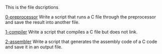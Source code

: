  This is the file dscriptions

[0-preprocessor](0-preprocessor)
Write a script that runs a C file through the preprocessor and save the result into another file.

[1-compiler](1-compiler)
Write a script that compiles a C file but does not link.

[2-assembler](2-assembler)
Write a script that generates the assembly code of a C code and save it in an output file.
